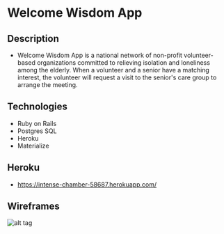 # Welcome Wisdom App

## Description
* Welcome Wisdom App is a national network of non-profit volunteer-based organizations committed to relieving isolation and loneliness among the elderly. When a volunteer and a senior have a matching interest, the volunteer will request a visit to the senior's care group to arrange the meeting.

## Technologies
* Ruby on Rails
* Postgres SQL
* Heroku
* Materialize

## Heroku
 * https://intense-chamber-58687.herokuapp.com/

## Wireframes
![alt tag](http://i.imgur.com/B97jEqf.png)
